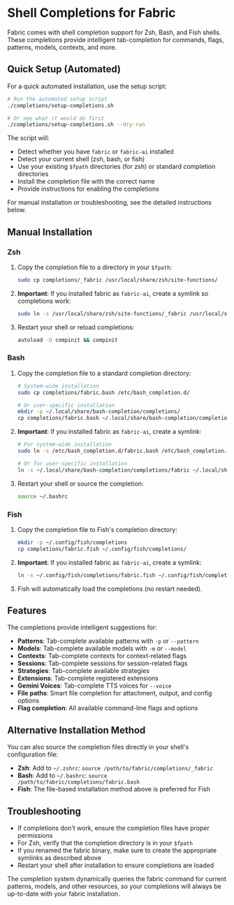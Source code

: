 # Shell Completions for Fabric

Fabric comes with shell completion support for Zsh, Bash, and Fish shells. These completions provide intelligent tab-completion for commands, flags, patterns, models, contexts, and more.

## Quick Setup (Automated)

For a quick automated installation, use the setup script:

```bash
# Run the automated setup script
./completions/setup-completions.sh

# Or see what it would do first
./completions/setup-completions.sh --dry-run
```

The script will:

- Detect whether you have `fabric` or `fabric-ai` installed
- Detect your current shell (zsh, bash, or fish)
- Use your existing `$fpath` directories (for zsh) or standard completion directories
- Install the completion file with the correct name
- Provide instructions for enabling the completions

For manual installation or troubleshooting, see the detailed instructions below.

## Manual Installation

### Zsh

1. Copy the completion file to a directory in your `$fpath`:

   ```bash
   sudo cp completions/_fabric /usr/local/share/zsh/site-functions/
   ```

2. **Important**: If you installed fabric as `fabric-ai`, create a symlink so completions work:

   ```bash
   sudo ln -s /usr/local/share/zsh/site-functions/_fabric /usr/local/share/zsh/site-functions/_fabric-ai
   ```

3. Restart your shell or reload completions:

   ```bash
   autoload -U compinit && compinit
   ```

### Bash

1. Copy the completion file to a standard completion directory:

   ```bash
   # System-wide installation
   sudo cp completions/fabric.bash /etc/bash_completion.d/

   # Or user-specific installation
   mkdir -p ~/.local/share/bash-completion/completions/
   cp completions/fabric.bash ~/.local/share/bash-completion/completions/fabric
   ```

2. **Important**: If you installed fabric as `fabric-ai`, create a symlink:

   ```bash
   # For system-wide installation
   sudo ln -s /etc/bash_completion.d/fabric.bash /etc/bash_completion.d/fabric-ai.bash

   # Or for user-specific installation
   ln -s ~/.local/share/bash-completion/completions/fabric ~/.local/share/bash-completion/completions/fabric-ai
   ```

3. Restart your shell or source the completion:

   ```bash
   source ~/.bashrc
   ```

### Fish

1. Copy the completion file to Fish's completion directory:

   ```bash
   mkdir -p ~/.config/fish/completions
   cp completions/fabric.fish ~/.config/fish/completions/
   ```

2. **Important**: If you installed fabric as `fabric-ai`, create a symlink:

   ```bash
   ln -s ~/.config/fish/completions/fabric.fish ~/.config/fish/completions/fabric-ai.fish
   ```

3. Fish will automatically load the completions (no restart needed).

## Features

The completions provide intelligent suggestions for:

- **Patterns**: Tab-complete available patterns with `-p` or `--pattern`
- **Models**: Tab-complete available models with `-m` or `--model`
- **Contexts**: Tab-complete contexts for context-related flags
- **Sessions**: Tab-complete sessions for session-related flags
- **Strategies**: Tab-complete available strategies
- **Extensions**: Tab-complete registered extensions
- **Gemini Voices**: Tab-complete TTS voices for `--voice`
- **File paths**: Smart file completion for attachment, output, and config options
- **Flag completion**: All available command-line flags and options

## Alternative Installation Method

You can also source the completion files directly in your shell's configuration file:

- **Zsh**: Add to `~/.zshrc`: `source /path/to/fabric/completions/_fabric`
- **Bash**: Add to `~/.bashrc`: `source /path/to/fabric/completions/fabric.bash`
- **Fish**: The file-based installation method above is preferred for Fish

## Troubleshooting

- If completions don't work, ensure the completion files have proper permissions
- For Zsh, verify that the completion directory is in your `$fpath`
- If you renamed the fabric binary, make sure to create the appropriate symlinks as described above
- Restart your shell after installation to ensure completions are loaded

The completion system dynamically queries the fabric command for current patterns, models, and other resources, so your completions will always be up-to-date with your fabric installation.
